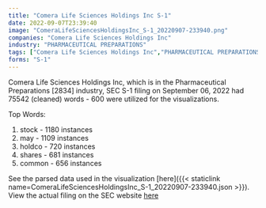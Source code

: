 ```yaml
---
title: "Comera Life Sciences Holdings Inc S-1"
date: 2022-09-07T23:39:40
image: "ComeraLifeSciencesHoldingsInc_S-1_20220907-233940.png"
companies: "Comera Life Sciences Holdings Inc"
industry: "PHARMACEUTICAL PREPARATIONS"
tags: ["Comera Life Sciences Holdings Inc","PHARMACEUTICAL PREPARATIONS","09-06-2022","S-1"]
forms: "S-1"
---
```

Comera Life Sciences Holdings Inc, which is in the Pharmaceutical Preparations [2834] industry, SEC S-1 filing on September 06, 2022 had 75542 (cleaned) words - 600 were utilized for the visualizations.

Top Words:
1. stock - 1180 instances
2. may - 1109 instances
3. holdco - 720 instances
4. shares - 681 instances
5. common - 656 instances


See the parsed data used in the visualization [here]({{< staticlink name=ComeraLifeSciencesHoldingsInc_S-1_20220907-233940.json >}}).  
View the actual filing on the SEC website [here](https://www.sec.gov/Archives/edgar/data/1907685/0001193125-22-238064.txt)
